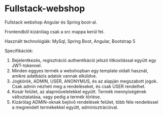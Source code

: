 # Fullstack-webshop
Fullstack webshop Angular és Spring boot-al.

Frontendből kizárólag csak a src mappa kerül fel.

Használt technológiák: MySql, Spring Boot, Angular, Bootstrap 5

Specifikációk:
1. Bejelentkezés, regisztráció authentikáció jelszó titkosítással együtt egy JWT-tokennel.
2. Minden eggyes termék a webshopban egy template oldalt használ, amikre adatbázis adatok vannak elküldve.
3. Jogkörök, ADMIN, USER, ANONYMUS, és az alapján megszabott jogok. Csak admin nézheti meg a rendeléseket, és csak USER rendelhet.
4. Kosár felület, az alapműveletekkel együtt. Termék mennyiségének változtatatása, vagy pedig a termék törlése.
5. Kizárólag ADMIN-oknak bejövő rendelések felület, több féle rendeléssel a megrendelt termékekkel együtt, adminisztrációval.


